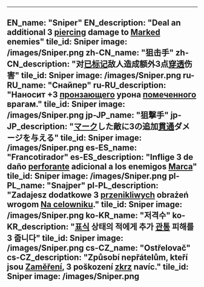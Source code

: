 ---

EN_name: "Sniper"
EN_description: "Deal an additional 3 <u>piercing</u> damage to <u>Marked</u> enemies"
tile_id: Sniper
image: /images/Sniper.png
zh-CN_name: "狙击手"
zh-CN_description: "对<u>已标记</u>敌人造成额外3点<u>穿透</u>伤害"
tile_id: Sniper
image: /images/Sniper.png
ru-RU_name: "Снайпер"
ru-RU_description: "Наносит +3 <u>пронзающего</u> урона <u>помеченного</u> врагам."
tile_id: Sniper
image: /images/Sniper.png
jp-JP_name: "狙撃手"
jp-JP_description: "<u>マーク</u>した敵に3の追加<u>貫通</u>ダメージを与える"
tile_id: Sniper
image: /images/Sniper.png
es-ES_name: "Francotirador"
es-ES_description: "Inflige 3 de daño <u>perforante</u> adicional a los enemigos <u>Marca</u>"
tile_id: Sniper
image: /images/Sniper.png
pl-PL_name: "Snajper"
pl-PL_description: "Zadajesz dodatkowe 3 <u>przenikliwych</u> obrażeń wrogom <u>Na celowniku</u>."
tile_id: Sniper
image: /images/Sniper.png
ko-KR_name: "저격수"
ko-KR_description: "<u>표식</u> 상태의 적에게 추가 <u>관통</u> 피해를 3 줍니다"
tile_id: Sniper
image: /images/Sniper.png
cs-CZ_name: "Ostřelovač"
cs-CZ_description: "Způsobí nepřátelům, kteří jsou <u>Zaměření</u>, 3 poškození <u>zkrz</u> navíc."
tile_id: Sniper
image: /images/Sniper.png
---